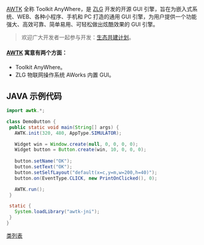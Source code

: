 [AWTK](https://github.com/zlgopen/awtk) 全称 Toolkit AnyWhere，是 [ZLG](http://www.zlg.cn/) 开发的开源 GUI 引擎，旨在为嵌入式系统、WEB、各种小程序、手机和 PC 打造的通用 GUI 引擎，为用户提供一个功能强大、高效可靠、简单易用、可轻松做出炫酷效果的 GUI 引擎。

> 欢迎广大开发者一起参与开发：[生态共建计划](docs/awtk_ecology.md)。

#### [AWTK](https://github.com/zlgopen/awtk) 寓意有两个方面：

* Toolkit AnyWhere。 
* ZLG 物联网操作系统 AWorks 内置 GUI。

## JAVA 示例代码

```java
import awtk.*;

class DemoButton {
 public static void main(String[] args) {
   AWTK.init(320, 480, AppType.SIMULATOR);

   Widget win = Window.create(null, 0, 0, 0, 0);
   Widget button = Button.create(win, 10, 0, 0, 0);
   
   button.setName("OK");
   button.setText("OK");
   button.setSelfLayout("default(x=c,y=m,w=200,h=40)");
   button.on(EventType.CLICK, new PrintOnClicked(), 0);

   AWTK.run();
 }

 static {
   System.loadLibrary("awtk-jni");
 }
}

```


[类列表](classes.html)
